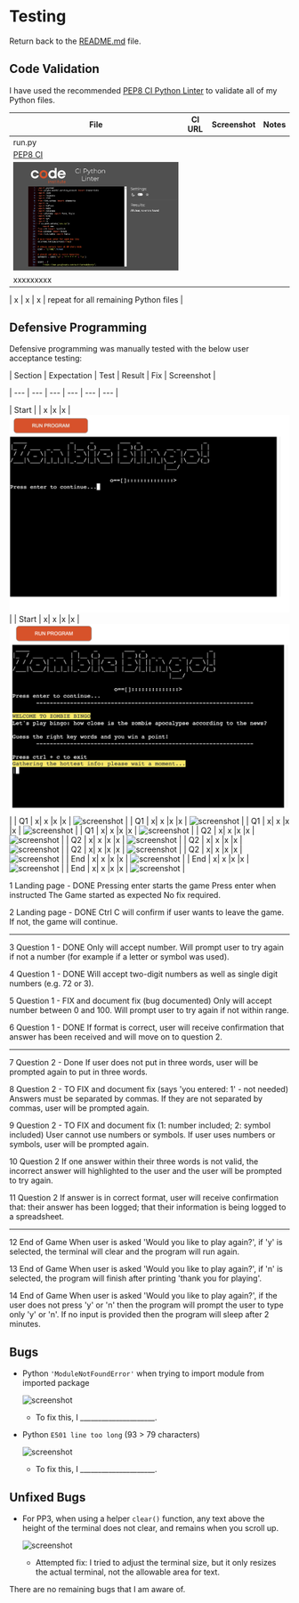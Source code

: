 # Testing

Return back to the [README.md](README.md) file.

## Code Validation

<!-- 
It's recommended to validate each file using the API URL.
This will give you a custom URL which you can use on your testing documentation.
It makes it easier to return back to a file to validate it again in the future.
Use the steps above to generate your own custom URLs for each Python file.

**IMPORTANT**: `E501 line too long` errors

You must strive to fix any Python lines that are too long ( >80 characters ).
In rare cases where you cannot break the lines [without breaking the functionality],
then by adding `# noqa` to the end of those lines will ignore linting validation.

`# noqa` = **NO Quality Assurance**

**NOTE**: You must include 2 *spaces* before the `#`, and 1 *space* after the `#`.

Do not use `# noqa` all over your project just to clear down validation errors!
This can still cause a project to fail, for failing to fix actual PEP8 validation errors.

Sometimes strings or variables get too long, or long `if` conditional statements.
These are acceptable instances to use the `# noqa`.

When trying to fix "line too long" errors, try to avoid using `/` to split lines.
A better approach would be to use any type of opening bracket, and hit Enter just after that.

Any opening bracket type will work: `(`, `[`, `{`.

By using an opening bracket, Python knows where to appropriately indent the next line of code,
without having to "guess" yourself and attempt to tab to the correct indentation level.

Sample Python code validation documentation below (tables are extremely helpful!).
-->

I have used the recommended [PEP8 CI Python Linter](https://pep8ci.herokuapp.com) to validate all of my Python files.

| File | CI URL | Screenshot | Notes |
| --- | --- | --- | --- |
| run.py | 
[PEP8 CI](https://pep8ci.herokuapp.com/https://raw.githubusercontent.com/RaymondBrien/zombie-bingo/main/run.py) | 
![screenshot](documentation/py-validation-run.png) | 
xxxxxxxxx |

| x | x | x | repeat for all remaining Python files |



## Defensive Programming
<!-- 


PP3 (Python-only):
- Users must enter a valid letter/word/string when prompted
- Users must choose from a specific list only -->

<!-- You should include any manual tests performed, and the expected results/outcome.

Testing should be replicable.
Ideally, tests cases should focus on each individual section of every page on the website.
Each test case should be specific, objective, and step-wise replicable. -->

<!-- Instead of adding a general overview saying that everything works fine,
consider documenting tests on each element of the page
(ie. button clicks, input box validation, navigation links, etc.) by testing them in their happy flow,
and also the bad/exception flow, mentioning the expected and observed results,
and drawing a parallel between them where applicable. -->

<!-- Consider using the following format for manual test cases:

Expected Outcome / Test Performed / Result Received / Fixes Implemented

- **Expected**: "Feature is expected to do X when the user does Y."
- **Testing**: "Tested the feature by doing Y."
- (either) **Result**: "The feature behaved as expected, and it did Y."
- (or) **Result**: "The feature did not respond to A, B, or C."
- **Fix**: "I did Z to the code because something was missing." -->


Defensive programming was manually tested with the below user acceptance testing:

| Section | Expectation | Test | Result | Fix | Screenshot |

| --- | --- | --- | --- | --- | --- |

| Start | | x |x |x | ![screenshot](documentation/feature01a.jpeg) |
| Start | x| x |x |x | ![screenshot](documentation/feature01b.png) |
| Q1 | x| x |x |x | ![screenshot](documentation/feature01.png) |
| Q1 | x| x |x |x | ![screenshot](documentation/feature01.png) |
| Q1 | x| x |x |x | ![screenshot](documentation/feature01.png) |
| Q1 | x| x |x |x | ![screenshot](documentation/feature01.png) |
| Q2 | x| x |x |x | ![screenshot](documentation/feature01.png) |
| Q2 | x| x |x |x | ![screenshot](documentation/feature01.png) |
| Q2 | x| x |x |x | ![screenshot](documentation/feature01.png) |
| Q2 | x| x |x |x | ![screenshot](documentation/feature01.png) |
| Q2 | x| x |x |x | ![screenshot](documentation/feature01.png) |
| End | x| x |x |x | ![screenshot](documentation/feature01.png) |
| End | x| x |x |x | ![screenshot](documentation/feature01.png) |
| End | x| x |x |x | ![screenshot](documentation/feature01.png) |

1
Landing page - DONE
Pressing enter starts the game
Press enter when instructed
The Game started as expected
No fix required.

2
Landing page - DONE
Ctrl C will confirm if user wants to leave the game. If not, the game will continue.

---
3
Question 1 - DONE
Only will accept number. Will prompt user to try again if not a number (for example if a letter or symbol was used).

4
Question 1 - DONE
Will accept two-digit numbers as well as single digit numbers (e.g. 72 or 3). 

5
Question 1 - FIX and document fix (bug documented)
Only will accept number between 0 and 100. Will prompt user to try again if not within range.

6
Question 1 - DONE 
If format is correct, user will receive confirmation that answer has been received and will move on to question 2.

---
7
Question 2 - Done
If user does not put in three words, user will be prompted again to put in three words.

8
Question 2 - TO FIX and document fix (says 'you entered: 1' - not needed)
Answers must be separated by commas. If they are not separated by commas, user will be prompted again.

9
Question 2 - TO FIX and document fix (1: number included; 2: symbol included)
User cannot use numbers or symbols. If user uses numbers or symbols, user will be prompted again.

10
Question 2
If one answer within their three words is not valid, the incorrect answer will highlighted to the user and the user will be prompted to try again.

11
Question 2
If answer is in correct format, user will receive confirmation that: their answer has been logged; that their information is being logged to a spreadsheet.


---

12
End of Game
When user is asked 'Would you like to play again?', if 'y' is selected, the terminal will clear and the program will run again.

13
End of Game
When user is asked 'Would you like to play again?', if 'n' is selected, the program will finish after printing 'thank you for playing'.

14
End of Game
When user is asked 'Would you like to play again?', if the user does not press 'y' or 'n' then the program will prompt the user to type only 'y' or 'n'. If no input is provided then the program will sleep after 2 minutes.


## Bugs
<!-- 
This section is primarily used for JavaScript and Python applications,
but feel free to use this section to document any HTML/CSS bugs you might run into.

It's very important to document any bugs you've discovered while developing the project.
Make sure to include any necessary steps you've implemented to fix the bug(s) as well.

**PRO TIP**: screenshots of bugs are extremely helpful, and go a long way! -->


- Python `'ModuleNotFoundError'` when trying to import module from imported package

    ![screenshot](documentation/bug03.png)

    - To fix this, I _____________________.


- Python `E501 line too long` (93 > 79 characters)

    ![screenshot](documentation/bug04.png)

    - To fix this, I _____________________.

## Unfixed Bugs

<!-- You will need to mention unfixed bugs and why they were not fixed.
This section should include shortcomings of the frameworks or technologies used.
Although time can be a big variable to consider, paucity of time and difficulty understanding
implementation is not a valid reason to leave bugs unfixed.

If you've identified any unfixed bugs, no matter how small, be sure to list them here.
It's better to be honest and list them, because if it's not documented and an assessor finds the issue,
they need to know whether or not you're aware of them as well, and why you've not corrected/fixed them. -->


- For PP3, when using a helper `clear()` function, any text above the height of the terminal does not clear, and remains when you scroll up.

    ![screenshot](documentation/unfixed-bug02.png)

    - Attempted fix: I tried to adjust the terminal size, but it only resizes the actual terminal, not the allowable area for text.


<!-- 

If you legitimately cannot find any unfixed bugs or warnings, then use the following sentence: -->



There are no remaining bugs that I am aware of.

